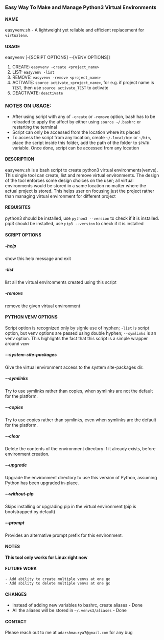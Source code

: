 ### Easy Way To Make and Manage Python3 Virtual Environments
#### NAME
easyvenv.sh - A lightweight yet reliable and efficient replacement for `virtualenv`.

#### USAGE
easyvenv [-[SCRIPT OPTIONS] --[VENV OPTIONS]]
1. CREATE: `easyvenv -create <project_name>`
2. LIST: `easyvenv -list`
3. REMOVE: `easyvenv -remove <project_name>`
4. ACTIVATE: `source activate_<project_name>`, for e.g. if project name is `TEST`, then use `source activate_TEST` to activate
5. DEACTIVATE: `deactivate`

### NOTES ON USAGE:
- After using script with any of `-create` or `-remove` option, bash has to be reloaded to apply the affect by either using `source ~/.bashrc` or restarting the terminal
- Script can only be accessed from the location where its placed
- To access the script from any location, create `~/.local/bin` or `~/bin`, place the script inside this folder, add the path of the folder to `$PATH` variable. Once done, script can be accessed from any location

#### DESCRIPTION
easyvenv.sh is a bash script to create python3 virtual environments(venvs). This single tool can create, list and remove virtual environments. The design of the tool enforces some design choices on the user; all virtual environments would be stored in a same location no matter where the actual project is stored. This helps user on focusing just the project rather than managing virtual environment for different project

#### REQUISITES
python3 should be installed, use `python3 --version` to check if it is installed. pip3 should be installed, use `pip3 --version` to check if it is installed

#### SCRIPT OPTIONS

#####  -help
show this help message and exit

#####  -list
list all the virtual environments created using this script

##### -remove
remove the given virtual environment

#### PYTHON VENV OPTIONS
Script option is recognized only by signle use of hyphen; `-list` is script option, but venv options are passed using double hyphen; `--symlinks` is an venv option. This highlights the fact that this script is a simple wrapper around `venv`

#####  --system-site-packages
Give the virtual environment access to the system site-packages dir.

#####  --symlinks
Try to use symlinks rather than copies, when symlinks are not the default for the platform.

#####  --copies
Try to use copies rather than symlinks, even when symlinks are the default for the platform.

#####  --clear
Delete the contents of the environment directory if it already exists, before environment creation.

#####  --upgrade
Upgrade the environment directory to use this version of Python, assuming Python has been upgraded in-place.

#####  --without-pip
Skips installing or upgrading pip in the virtual environment (pip is bootstrapped by default)

#####  --prompt
Provides an alternative prompt prefix for this environment.

#### NOTES
**This tool only works for Linux right now**

#### FUTURE WORK
    - Add ability to create multiple venvs at one go
	- Add ability to delete multiple venvs at one go

#### CHANGES
- Instead of adding new variables to bashrc, create aliases - Done
- All the aliases will be stored in `~/.venvs3/aliases` - Done

#### CONTACT
Please reach out to me at `adarshmaurya7@gmail.com` for any bug
